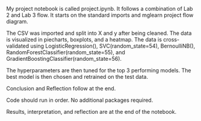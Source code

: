 My project notebook is called project.ipynb. It follows a combination of Lab 2 and Lab 3 flow. It starts on the standard imports and mglearn project flow diagram. 

The CSV was imported and split into X and y after being cleaned. The data is visualized in piecharts, boxplots, and a heatmap.
The data is cross-validated using LogisticRegression(), SVC(random_state=54), BernoulliNB(), RandomForestClassifier(random_state=55), and GradientBoostingClassifier(random_state=56).

The hyperparameters are then tuned for the top 3 performing models. The best model is then chosen and retrained on the test data. 

Conclusion and Reflection follow at the end.

Code should run in order. No additional packages required.

Results, interpretation, and reflection are at the end of the notebook.
